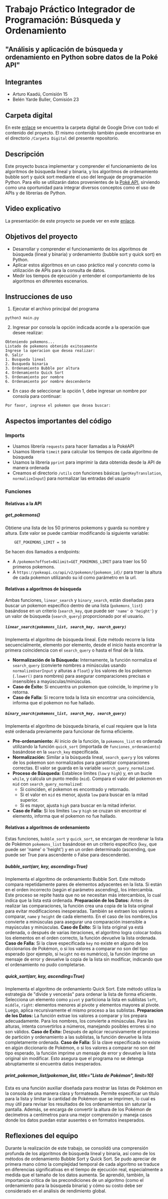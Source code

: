 # Trabajo Práctico Integrador de Programación: Búsqueda y Ordenamiento
## "Análisis y aplicación de búsqueda y ordenamiento en Python sobre datos de la Poké API"

## Integrantes

- Arturo Kaadú, Comisión 15
- Belén Yarde Buller, Comisión 23

## Carpeta digital 

En este [enlace](https://drive.google.com/drive/folders/1xX3k4BufiF828CFBPqrVavEFupXtGB5e?usp=drive_link) se encuentra la carpeta digital de Google Drive con todo el contenido del proyecto. El mismo contenido también puede encontrarse en el directorio `/Carpeta Digital` del presente repositorio.

## Descripción

Este proyecto busca implementar y comprender el funcionamiento de los algoritmos de búsqueda lineal y binaria, y los algoritmos de ordenamiento bubble sort y quick sort mediante el uso del lenguaje de programación Python. Para ello se utilizarán datos provenientes de la [Poké API](https://pokeapi.co/), sirviendo como una oportunidad para integrar diversos conceptos como el uso de APIs y de librerías de Python.

## Video explicativo

La presentación de este proyecto se puede ver en este [enlace](https://youtu.be/h9AMFHeEWss).

## Objetivos del proyecto

- Desarrollar y comprender el funcionamiento de los algoritmos de búsqueda (lineal y binaria) y ordenamiento (bubble sort y quick sort) en Python.
- Aplicar estos algoritmos en un caso práctico real y concreto como la utilización de APIs para la consulta de datos.
- Medir los tiempos de ejecución y entender el comportamiento de los algoritmos en diferentes escenarios.

## Instrucciones de uso

1. Ejecutar el archivo principal del programa
```
python3 main.py
```
2. Ingresar por consola la opción indicada acorde a la operación que desee realizar:
```
Obteniendo pokemons...
Listado de pokemons obtenido exitosamente
Ingrese la operacion que desea realizar:
0. Salir
1. Busqueda lineal
2. Busqueda binaria
3. Ordenamiento Bubble por altura
4. Ordenamiento Quick Sort
5. Ordenamiento por nombre
6. Ordenamiento por nombre descendente
```
- En caso de seleccionar la opción 1, debe ingresar un nombre por consola para continuar:
```
Por favor, ingrese el pokemon que desea buscar:
```

## Aspectos importantes del código

### Imports

- Usamos librería `requests` para hacer llamadas a la PokéAPI
- Usamos librería `timeit` para calcular los tiempos de cada algoritmo de búsqueda
- Usamos la librería `pprint` para imprimir la data obtenida desde la API de manera ordenada
- Creamos el directorio `/utils` con funciones básicas (`getKeyTranslation`, `normalizeInput`) para normalizar las entradas del usuario

### Funciones

#### Relativas a la API

##### get_pokemons()

Obtiene una lista de los 50 primeros pokemons y guarda su nombre y altura. Este valor se puede cambiar modificando la siguiente variable:
```
    GET_POKEMONS_LIMIT = 50
```
Se hacen dos llamados a endpoints:
- A `/pokemon?offset=0&limit=GET_POKEMONS_LIMIT` para traer los 50 primeros pokemons.
- A `https://pokeapi.co/api/v2/pokemon/{pokemon_id}/` para traer la altura de cada pokemon utilizando su id como parámetro en la url.

#### Relativas a algoritmos de búsqueda

Ambas funciones, `linear_search` y `binary_search`, están diseñadas para buscar un pokemon específico dentro de una lista (`pokemons_list`) basándose en un criterio (`search_key`, que puede ser `'name'` o `'height'`) y un valor de búsqueda (`search_query`) proporcionado por el usuario.

##### `linear_search(pokemons_list, search_key, search_query)`

Implementa el algoritmo de búsqueda lineal. Este método recorre la lista secuencialmente, elemento por elemento, desde el inicio hasta encontrar la primera coincidencia con el `search_query` o hasta el final de la lista.
- **Normalización de la Búsqueda:** Internamente, la función normaliza el `search_query` (convierte nombres a minúsculas usando `normalizeUserInput` y alturas a `float`) y los valores de los pokemon (`.lower()` para nombres) para asegurar comparaciones precisas e insensibles a mayúsculas/minúsculas.
- **Caso de Éxito:** Si encuentra un pokemon que coincide, lo imprime y lo retorna.
- **Caso de Falla:** Si recorre toda la lista sin encontrar una coincidencia, informa que el pokemon no fue hallado.

##### `binary_search(pokemons_list, search_key, search_query)`

Implementa el algoritmo de búsqueda binaria, el cual requiere que la lista esté ordenada previamente para funcionar de forma eficiente.
- **Pre-ordenamiento:** Al inicio de la función, la `pokemons_list` es ordenada utilizando la función `quick_sort` (importada de `funciones_ordenamiento`) basándose en la `search_key` especificada.
- **Normalización:** Similar a la búsqueda lineal, `search_query` y los valores de los pokemon son normalizados para garantizar comparaciones correctas. El valor se guarda en la variable `search_query_normalized`.
- **Proceso de Búsqueda:** Establece límites (`low` y `high`) y, en un bucle `while`, y calcula un punto medio (`mid`). Compara el valor del pokemon en `mid` con `search_query_normalized`:
    - Si coinciden, el pokemon es encontrado y retornado.
    - Si el valor en `mid` es menor, ajusta `low` para buscar en la mitad superior.
    - Si es mayor, ajusta `high` para buscar en la mitad inferior.
- **Caso de Falla:** Si los límites `low` y `high` se cruzan sin encontrar el elemento, informa que el pokemon no fue hallado.

#### Relativas a algoritmos de ordenamiento

Estas funciones, `bubble_sort` y `quick_sort`, se encargan de reordenar la lista de Pokémon `pokemons_list` basándose en un criterio específico (`key`, que puede ser 'name' o 'height') y en un orden determinado (ascending, que puede ser True para ascendente o False para descendente).

##### bubble_sort(arr, key, ascending=True)

Implementa el algoritmo de ordenamiento Bubble Sort. Este método compara repetidamente pares de elementos adyacentes en la lista. Si están en el orden incorrecto (según el parámetro ascending), los intercambia. Este proceso se repite hasta que no se necesitan más intercambios, lo cual indica que la lista está ordenada.
**Preparación de los Datos:** Antes de realizar las comparaciones, la función crea una copia de la lista original para evitar modificaciones inesperadas. También se extraen los valores a comparar, `name` y `height` de cada elemento. En el caso de los nombres,los convierte a minúsculas para asegurar una comparación insensible a mayúsculas y minúsculas.
**Caso de Éxito:** Si la lista original ya está ordenada, o después de varias iteraciones, el algoritmo logra colocar todos los elementos en el orden correcto, la función devuelve la lista ordenada.
**Caso de Falla:** Si la clave especificada `key` no existe en alguno de los diccionarios de Pokémon, o si los valores a comparar no son del tipo esperado (por ejemplo, si `height` no es numérico), la función imprime un mensaje de error y devuelve la copia de la lista sin modificar, indicando que el ordenamiento no pudo completarse.

##### quick_sort(arr, key, ascending=True)

Implementa el algoritmo de ordenamiento Quick Sort. Este método utiliza la estrategia de "divide y vencerás" para ordenar la lista de forma eficiente. Selecciona un elemento como `pivot` y particiona la lista en sublistas `left`, `middle`, `right`: elementos menores al pivote y elementos mayores al pivote. Luego, aplica recursivamente el mismo proceso a las sublistas. 
**Preparacion de los Datos:** La función extrae los valores a comparar y los prepara adecuadamente. Para los nombres, los convierte a minúsculas. Para las alturas, intenta convertirlos a números, manejando posibles errores si no son válidos.
**Caso de Éxito:**  Después de aplicar recursivamente el proceso de partición y ordenamiento a las sublistas, la función devuelve la lista completamente ordenada.
**Caso de Falla:** Si la clave especificada no existe en algún diccionario de Pokémon, o si los valores a comparar no son del tipo esperado, la función imprime un mensaje de error y devuelve la lista original sin modificar. Esto asegura que el programa no se detenga abruptamente si encuentra datos inesperados.

##### print_pokemon_list(pokemon_list, title="Lista de Pokémon", limit=10)

Esta es una función auxiliar diseñada para mostrar las listas de Pokémon en la consola de una manera clara y formateada. Permite especificar un título para la lista y limitar la cantidad de Pokémon que se imprimen, lo cual es muy útil para revisar los resultados de los ordenamientos sin saturar la pantalla. Además, se encarga de convertir la altura de los Pokémon de decímetros a centímetros para una mejor comprensión y maneja casos donde los datos puedan estar ausentes o en formatos inesperados.

## Reflexiones del equipo

Durante la realización de este trabajo, se consolidó una comprensión profunda de los algoritmos de búsqueda lineal y binaria, así como de los métodos de ordenamiento Bubble Sort y Quick Sort. Se pudo apreciar de primera mano cómo la complejidad temporal de cada algoritmo se traduce en diferencias significativas en el tiempo de ejecución real, especialmente a medida que el tamaño de los datos aumenta. Se aprendió, también, la importancia crítica de las precondiciones de un algoritmo (como el ordenamiento para la búsqueda binaria) y cómo su costo debe ser considerado en el análisis de rendimiento global.

